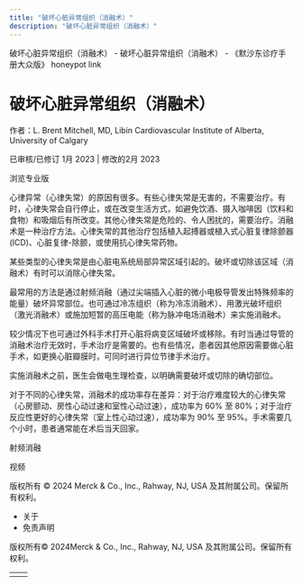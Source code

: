 ```yaml
---
title: "破坏心脏异常组织（消融术）"
description: "破坏心脏异常组织（消融术）"
---
```


﻿破坏心脏异常组织（消融术） \- 破坏心脏异常组织（消融术） \- 《默沙东诊疗手册大众版》 honeypot link

# 破坏心脏异常组织（消融术）

作者：L. Brent Mitchell, MD, Libin Cardiovascular Institute of Alberta, University of
Calgary

已审核/已修订 1月 2023 \| 修改的2月 2023

浏览专业版

心律异常（心律失常）的原因有很多。有些心律失常是无害的，不需要治疗。有时，心律失常会自行停止，或在改变生活方式，如避免饮酒、摄入咖啡因（饮料和食物）和吸烟后有所改变。其他心律失常是危险的、令人困扰的，需要治疗。消融术是一种治疗方法。心律失常的其他治疗包括植入起搏器或植入式心脏复律除颤器 (ICD)、心脏复律-除颤，或使用抗心律失常药物。

某些类型的心律失常是由心脏电系统局部异常区域引起的。破坏或切除该区域（消融术）有时可以消除心律失常。

最常用的方法是通过射频消融（通过尖端插入心脏的微小电极导管发出特殊频率的能量）破坏异常部位。也可通过冷冻组织（称为冷冻消融术）、用激光破坏组织（激光消融术）或施加短暂的高压电能（称为脉冲电场消融术）来实施消融术。

较少情况下也可通过外科手术打开心脏将病变区域破坏或移除。有时当通过导管的消融术治疗无效时，手术治疗是需要的。也有些情况，患者因其他原因需要做心脏手术，如更换心脏瓣膜时，可同时进行异位节律手术治疗。

实施消融术之前，医生会做电生理检查，以明确需要破坏或切除的确切部位。

对于不同的心律失常，消融术的成功率存在差异：对于治疗难度较大的心律失常（心房颤动、房性心动过速和室性心动过速），成功率为 60% 至 80%；对于治疗反应性更好的心律失常（室上性心动过速），成功率为 90% 至 95%。手术需要几个小时，患者通常能在术后当天回家。

射频消融



视频



版权所有 © 2024
Merck & Co., Inc., Rahway, NJ, USA 及其附属公司。保留所有权利。

- 关于
- 免责声明

版权所有© 2024Merck & Co., Inc., Rahway, NJ, USA 及其附属公司。保留所有权利。

|     |     |
| --- | --- |
|  |  |